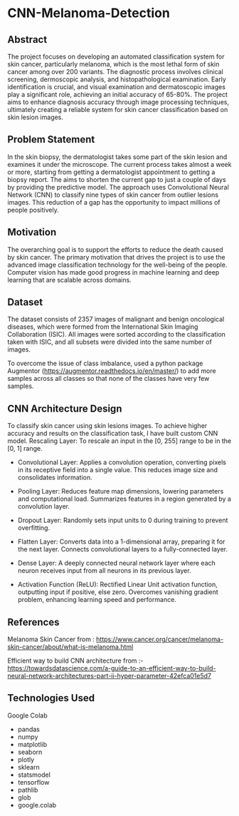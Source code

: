 # CNN-Melanoma-Detection

## Abstract
The project focuses on developing an automated classification system for skin cancer, particularly melanoma, which is the most lethal form of skin cancer among over 200 variants. The diagnostic process involves clinical screening, dermoscopic analysis, and histopathological examination. Early identification is crucial, and visual examination and dermatoscopic images play a significant role, achieving an initial accuracy of 65-80%. The project aims to enhance diagnosis accuracy through image processing techniques, ultimately creating a reliable system for skin cancer classification based on skin lesion images.


## Problem Statement
In the skin biopsy, the dermatologist takes some part of the skin lesion and examines it under the microscope. The current process takes almost a week or more, starting from getting a dermatologist appointment to getting a biopsy report.
 The aims to shorten the current gap to just a couple of days by providing the predictive model.
 The approach uses Convolutional Neural Network (CNN) to classify nine types of skin cancer from outlier lesions images. This reduction of a gap has the opportunity to impact millions of people positively.

## Motivation
The overarching goal is to support the efforts to reduce the death caused by skin cancer. The primary motivation that drives the project is to use the advanced image classification technology for the well-being of the people. Computer vision has made good progress in machine learning and deep learning that are scalable across domains.

## Dataset
The dataset consists of 2357 images of malignant and benign oncological diseases, which were formed from the International Skin Imaging Collaboration (ISIC). All images were sorted according to the classification taken with ISIC, and all subsets were divided into the same number of images.

To overcome the issue of class imbalance, used a python package  Augmentor (https://augmentor.readthedocs.io/en/master/) to add more samples across all classes so that none of the classes have very few samples.


## CNN Architecture Design
To classify skin cancer using skin lesions images. To achieve higher accuracy and results on the classification task, I have built custom CNN model.
Rescaling Layer:
To rescale an input in the [0, 255] range to be in the [0, 1] range.

- Convolutional Layer: Applies a convolution operation, converting pixels in its receptive field into a single value. This reduces image size and consolidates information.

- Pooling Layer: Reduces feature map dimensions, lowering parameters and computational load. Summarizes features in a region generated by a convolution layer.

- Dropout Layer: Randomly sets input units to 0 during training to prevent overfitting.

- Flatten Layer: Converts data into a 1-dimensional array, preparing it for the next layer. Connects convolutional layers to a fully-connected layer.

- Dense Layer: A deeply connected neural network layer where each neuron receives input from all neurons in its previous layer.

- Activation Function (ReLU): Rectified Linear Unit activation function, outputting input if positive, else zero. Overcomes vanishing gradient problem, enhancing learning speed and performance.


## References
Melanoma Skin Cancer from : https://www.cancer.org/cancer/melanoma-skin-cancer/about/what-is-melanoma.html

Efficient way to build CNN architecture from :- https://towardsdatascience.com/a-guide-to-an-efficient-way-to-build-neural-network-architectures-part-ii-hyper-parameter-42efca01e5d7



## Technologies Used
Google Colab
- pandas
- numpy
- matplotlib
- seaborn
- plotly
- sklearn
- statsmodel
- tensorflow
- pathlib
- glob
- google.colab



